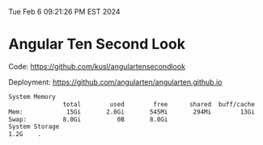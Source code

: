 Tue Feb  6 09:21:26 PM EST 2024

# Angular Ten Second Look

Code: https://github.com/kusl/angulartensecondlook

Deployment: https://github.com/angularten/angularten.github.io

```bash
System Memory
               total        used        free      shared  buff/cache   available
Mem:            15Gi       2.0Gi       545Mi       294Mi        13Gi        13Gi
Swap:          8.0Gi          0B       8.0Gi
System Storage
1.2G	.
```
